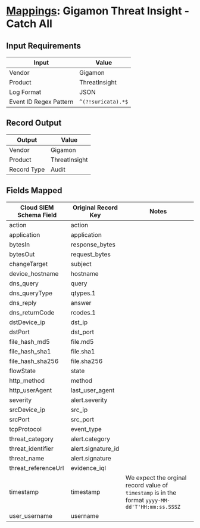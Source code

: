 # [Mappings](README.md): Gigamon Threat Insight - Catch All

## Input Requirements

|Input|Value|
|-----|-----|
|Vendor|Gigamon|
|Product|ThreatInsight|
|Log Format|JSON|
|Event ID Regex Pattern|`^(?!suricata).*$`|

## Record Output

|Output|Value|
|------|-----|
|Vendor|Gigamon|
|Product|ThreatInsight|
|Record Type|Audit|

## Fields Mapped

|Cloud SIEM Schema Field|Original Record Key|Notes|
|-----------------------|-------------------|-----|
|action|action||
|application|application||
|bytesIn|response_bytes||
|bytesOut|request_bytes||
|changeTarget|subject||
|device_hostname|hostname||
|dns_query|query||
|dns_queryType|qtypes.1||
|dns_reply|answer||
|dns_returnCode|rcodes.1||
|dstDevice_ip|dst_ip||
|dstPort|dst_port||
|file_hash_md5|file.md5||
|file_hash_sha1|file.sha1||
|file_hash_sha256|file.sha256||
|flowState|state||
|http_method|method||
|http_userAgent|last_user_agent||
|severity|alert.severity||
|srcDevice_ip|src_ip||
|srcPort|src_port||
|tcpProtocol|event_type||
|threat_category|alert.category||
|threat_identifier|alert.signature_id||
|threat_name|alert.signature||
|threat_referenceUrl|evidence_iql||
|timestamp|timestamp|We expect the orginal record value of `timestamp` is in the format `yyyy-MM-dd'T'HH:mm:ss.SSSZ`|
|user_username|username||

